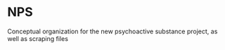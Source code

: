# NPS
Conceptual organization for the new psychoactive substance project, as well as scraping files
